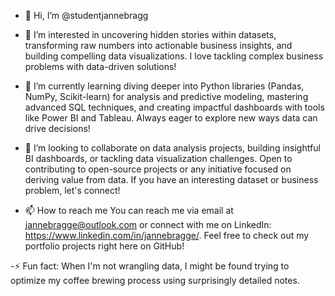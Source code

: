 - 👋 Hi, I’m @studentjannebragg
  
- 👀 I’m interested in uncovering hidden stories within datasets, transforming raw numbers into actionable business insights, and building compelling data visualizations. I love tackling complex business problems with data-driven solutions!
  
- 🌱 I’m currently learning diving deeper into Python libraries (Pandas, NumPy, Scikit-learn) for analysis and predictive modeling, mastering advanced SQL techniques, and creating impactful dashboards with tools like Power BI and Tableau. Always eager to explore new ways data can drive decisions!
  
- 💞️ I’m looking to collaborate on data analysis projects, building insightful BI dashboards, or tackling data visualization challenges. Open to contributing to open-source projects or any initiative focused on deriving value from data. If you have an interesting dataset or business problem, let's connect!
  
- 📫 How to reach me You can reach me via email at jannebragge@outlook.com or connect with me on LinkedIn: https://www.linkedin.com/in/jannebragge/. Feel free to check out my portfolio projects right here on GitHub!

-⚡ Fun fact: When I'm not wrangling data, I might be found trying to optimize my coffee brewing process using surprisingly detailed notes.

<!---
studentjannebragge/studentjannebragge is a ✨ special ✨ repository because its `README.md` (this file) appears on your GitHub profile.
You can click the Preview link to take a look at your changes.
--->
